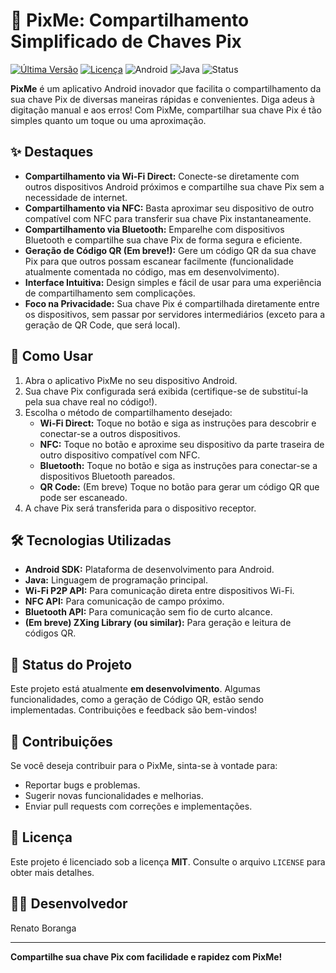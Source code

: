 # 🚀 PixMe: Compartilhamento Simplificado de Chaves Pix

[![Última Versão](https://img.shields.io/badge/Release-v1.0.0-brightgreen.svg)](https://github.com/SEU_USUARIO/PixMe/releases/tag/v1.0.0)
[![Licença](https://img.shields.io/badge/License-MIT-yellow.svg)](https://opensource.org/licenses/MIT)
![Android](https://img.shields.io/badge/Platform-Android-green.svg)
![Java](https://img.shields.io/badge/Language-Java-orange.svg)
![Status](https://img.shields.io/badge/Status-Em%20Desenvolvimento-blue)

**PixMe** é um aplicativo Android inovador que facilita o compartilhamento da sua chave Pix de diversas maneiras rápidas e convenientes. Diga adeus à digitação manual e aos erros! Com PixMe, compartilhar sua chave Pix é tão simples quanto um toque ou uma aproximação.

## ✨ Destaques

* **Compartilhamento via Wi-Fi Direct:** Conecte-se diretamente com outros dispositivos Android próximos e compartilhe sua chave Pix sem a necessidade de internet.
* **Compartilhamento via NFC:** Basta aproximar seu dispositivo de outro compatível com NFC para transferir sua chave Pix instantaneamente.
* **Compartilhamento via Bluetooth:** Emparelhe com dispositivos Bluetooth e compartilhe sua chave Pix de forma segura e eficiente.
* **Geração de Código QR (Em breve!):** Gere um código QR da sua chave Pix para que outros possam escanear facilmente (funcionalidade atualmente comentada no código, mas em desenvolvimento).
* **Interface Intuitiva:** Design simples e fácil de usar para uma experiência de compartilhamento sem complicações.
* **Foco na Privacidade:** Sua chave Pix é compartilhada diretamente entre os dispositivos, sem passar por servidores intermediários (exceto para a geração de QR Code, que será local).

## 📱 Como Usar

1.  Abra o aplicativo PixMe no seu dispositivo Android.
2.  Sua chave Pix configurada será exibida (certifique-se de substituí-la pela sua chave real no código!).
3.  Escolha o método de compartilhamento desejado:
    * **Wi-Fi Direct:** Toque no botão e siga as instruções para descobrir e conectar-se a outros dispositivos.
    * **NFC:** Toque no botão e aproxime seu dispositivo da parte traseira de outro dispositivo compatível com NFC.
    * **Bluetooth:** Toque no botão e siga as instruções para conectar-se a dispositivos Bluetooth pareados.
    * **QR Code:** (Em breve) Toque no botão para gerar um código QR que pode ser escaneado.
4.  A chave Pix será transferida para o dispositivo receptor.

## 🛠️ Tecnologias Utilizadas

* **Android SDK:** Plataforma de desenvolvimento para Android.
* **Java:** Linguagem de programação principal.
* **Wi-Fi P2P API:** Para comunicação direta entre dispositivos Wi-Fi.
* **NFC API:** Para comunicação de campo próximo.
* **Bluetooth API:** Para comunicação sem fio de curto alcance.
* **(Em breve) ZXing Library (ou similar):** Para geração e leitura de códigos QR.

## 🚧 Status do Projeto

Este projeto está atualmente **em desenvolvimento**. Algumas funcionalidades, como a geração de Código QR, estão sendo implementadas. Contribuições e feedback são bem-vindos!

## 🤝 Contribuições

Se você deseja contribuir para o PixMe, sinta-se à vontade para:

* Reportar bugs e problemas.
* Sugerir novas funcionalidades e melhorias.
* Enviar pull requests com correções e implementações.

## 📜 Licença

Este projeto é licenciado sob a licença **MIT**. Consulte o arquivo `LICENSE` para obter mais detalhes.

## 🧑‍💻 Desenvolvedor

Renato Boranga

---

**Compartilhe sua chave Pix com facilidade e rapidez com PixMe!**

